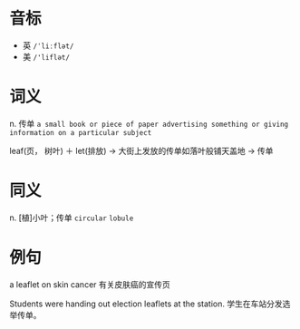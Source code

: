 # 音标

- 英 `/ˈliːflət/`
- 美 `/'liflət/`

# 词义

n. 传单
`a small book or piece of paper advertising something or giving information on a particular subject`



leaf(页， 树叶) ＋ let(排放) → 大街上发放的传单如落叶般铺天盖地 → 传单

# 同义

n. [植]小叶；传单
`circular` `lobule`

# 例句

a leaflet on skin cancer
有关皮肤癌的宣传页

Students were handing out election leaflets at the station.
学生在车站分发选举传单。


